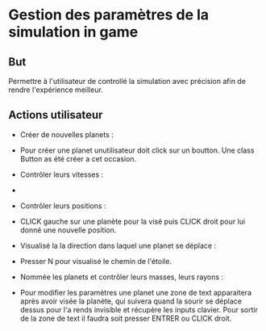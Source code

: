# Gestion des paramètres de la simulation in game

## But 

Permettre à l'utilisateur de controllé la simulation avec précision afin de rendre l'expérience meilleur.

## Actions utilisateur

* Créer de nouvelles planets :
- Pour créer une planet unutilisateur doit click sur un boutton. Une class Button as été créer a cet occasion.
 
* Contrôler leurs vitesses :
-

* Contrôler leurs positions :
- CLICK gauche sur une planète pour la visé puis CLICK droit pour lui donné une nouvelle position.

* Visualisé la la direction dans laquel une planet se déplace :
- Presser N pour visualisé le chemin de l'étoile.

* Nommée les planets et contrôler leurs masses, leurs rayons :
- Pour modifier les paramètres une planet une zone de text apparaitera après avoir visée la planète, qui suivera quand la sourir se déplace dessus pour l'a rends invisible et récupère les inputs clavier. Pour sortir de la zone de text il faudra soit presser ENTRER ou CLICK droit.
 




